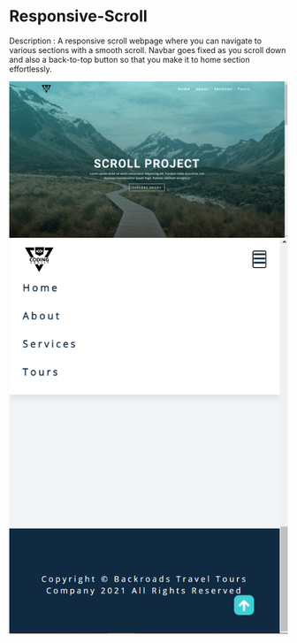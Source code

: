 # Responsive-Scroll

Description : A responsive scroll webpage where you can navigate to various sections with a smooth scroll. Navbar goes fixed as you scroll down and also a back-to-top button so that you make it to home section effortlessly.

![Alt text](https://github.com/apex-blaze/Responsive-Scroll/blob/main/imgs/Screenshot%20(374).png)
![Alt text](https://github.com/apex-blaze/Responsive-Scroll/blob/main/imgs/Screenshot%20(376).png)
